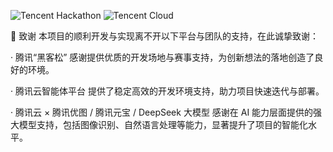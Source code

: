 ![Tencent Hackathon](https://img.shields.io/badge/Supported%20by-Tencent%20Hackathon-00C7B9?logo=tencentqq)
![Tencent Cloud](https://img.shields.io/badge/Powered%20by-Tencent%20Cloud-00C7B9?logo=tencentyun)

🙏 致谢
本项目的顺利开发与实现离不开以下平台与团队的支持，在此诚挚致谢：

· 腾讯“黑客松”
感谢提供优质的开发场地与赛事支持，为创新想法的落地创造了良好的环境。

· 腾讯云智能体平台
提供了稳定高效的开发环境支持，助力项目快速迭代与部署。

· 腾讯云 × 腾讯优图 / 腾讯元宝 / DeepSeek 大模型
感谢在 AI 能力层面提供的强大模型支持，包括图像识别、自然语言处理等能力，显著提升了项目的智能化水平。
